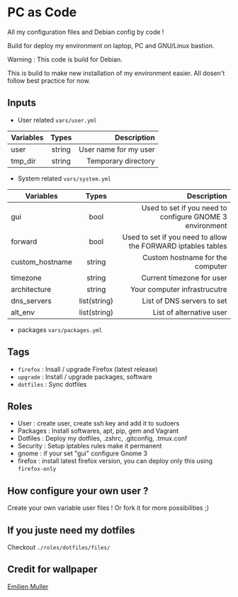 # PC as Code

All my configuration files and Debian config by code !

Build for deploy my environment on laptop, PC and GNU/Linux bastion.

Warning : This code is build for Debian.

This is build to make new installation of my environment easier. All dosen't follow best practice for now.

## Inputs

* User related `vars/user.yml`

|   Variables      |   Types      | Description |
| -------------    |:------------:| -----------:|
|     user         |    string    | User name for my user |
|    tmp_dir		   |    string    | Temporary directory |

* System related `vars/system.yml`

|   Variables      |   Types      | Description |
| -------------    |:------------:| -----------:|
|     gui          |    bool      | Used to set if you need to configure GNOME 3 environment |
|   forward        |    bool      | Used to set if you need to allow the FORWARD iptables tables |
|custom_hostname   |    string    | Custom hostname for the computer|
|    timezone      |    string    | Current timezone for user |
| architecture     |    string    | Your computer infrastrucutre |
| dns_servers      | list(string) | List of DNS servers to set |
|    alt_env       | list(string) | List of alternative user |

* packages `vars/packages.yml`

## Tags

* `firefox` : Insall / upgrade Firefox (latest release)
* `upgrade` : Install / upgrade packages, software
* `dotfiles` : Sync dotfiles

## Roles

* User : create user, create ssh key and add it to sudoers
* Packages : Install softwares, apt, pip, gem and Vagrant
* Dotfiles : Deploy my dotfiles, .zshrc, .gitconfig, .tmux.conf
* Security : Setup iptables rules make it permanent
* gnome : if your set "gui" configure Gnome 3
* firefox : install latest firefox version, you can deploy only this using `firefox-only`

## How configure your own user ?

Create your own variable user files ! Or fork it for more possibilities ;)

## If you juste need my dotfiles

Checkout `./roles/dotfiles/files/`

## Credit for wallpaper

[Emilien Muller](https://unsplash.com/@mil68)
